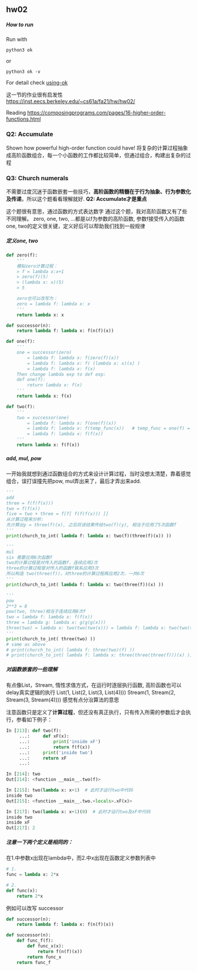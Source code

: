 ## hw02
##### How to run
Run with
```
python3 ok
```
or 
```
python3 ok -v
```
For detail check [using-ok](https://inst.eecs.berkeley.edu/~cs61a/fa21/articles/using-ok/)

这一节的作业很有启发性
https://inst.eecs.berkeley.edu/~cs61a/fa21/hw/hw02/

Reading https://composingprograms.com/pages/16-higher-order-functions.html

### Q2: Accumulate
Shown how powerful high-order function could have!
将复杂的计算过程抽象成高阶函数组合，每一个小函数的工作都比较简单，但通过组合，构建出复杂的过程

### Q3: Church numerals
不需要过度沉迷于函数嵌套一些技巧，**高阶函数的精髓在于行为抽象、行为参数化及传递**，所以这个题看看理解就好. **Q2: Accumulate才是重点**

这个题很有意思，通过函数的方式表达数字
通过这个题，我对高阶函数又有了些不同理解。
zero, one, two, ...都是以f为参数的高阶函数, 参数f接受传入的函数
one, two的定义很关键，定义好后可以帮助我们找到一般规律

##### 定义one, two
```python
def zero(f):
    '''
    模拟zero计算过程：
    > f = lambda x:x+1
    > zero(f)(5）
    > (lambda x: x)(5)
    > 5

    zero也可以改写为：
    zero = lambda f: lambda x: x
    '''
    return lambda x: x

def successor(n):
    return lambda f: lambda x: f(n(f)(x))

def one(f):
    '''
    one = successor(zero)
        = lambda f: lambda x: f(zero(f)(x))
        = lambda f: lambda x: f( (lambda x: x)(x) )
        = lambda f: lambda x: f(x)
    Then change lambda exp to def exp:
    def one(f):
        return lambda x: f(x)
    '''
    return lambda x: f(x)

def two(f):
    '''
    two = successor(one)
        = lambda f: lambda x: f(one(f)(x))
        = lambda f: lambda x: f(temp_func(x))   # temp_func = one(f) = lambda x: f(x)
        = lambda f: lambda x: f(f(x))
    '''
    return lambda x: f(f(x))
```

##### add, mul, pow
一开始我就想到通过函数组合的方式来设计计算过程，当时没想太清楚，靠着感觉组合，误打误撞先把pow, mul弄出来了，最后才弄出来add.

```python
'''
add
three = f(f(f(x)))
two = f(f(x))
five = two + three = f[f[ f(f(f(x))) ]]
从计算过程来分析:
先计算出y = three(f)(x), 之后将该结果传给two(f)(y), 相当于应用了5次函数f
'''
print(church_to_int( lambda f: lambda x: two(f)(three(f)(x)) ))

'''
mul
six 需要应用6次函数f
two的计算过程是对传入的函数f，连续应用2次
three的计算过程是对传入的函数f联系应用3次
所以构造 two(three(f))，对three的计算过程再应用2次，一共6次
'''
print(church_to_int( lambda f: lambda x: two(three(f))(x) ))

'''
pow
2**3 = 8
pow(two, three)相当于连续应用8次f
two = lambda f: lambda x: f(f(x))
three = lambda g: lambda x: g(g(g(x)))
three(two) = lambda x: two(two(two(x))) = lambda f: lambda x: two(two(two(f)))(x)
'''
print(church_to_int( three(two) ))
# same as above
# print(church_to_int( lambda f: three(two)(f) ))
# print(church_to_int( lambda f: lambda x: three(three(three(f)))(x) ))
```

##### 对函数嵌套的一些理解
有点像List，Stream, 惰性求值方式，在运行时逐层执行函数, 高阶函数也可以delay真实逻辑的执行
List(1, List(2, List(3, List(4))))
Stream(1, Stream(2, Stream(3, Stream(4))))
感觉有点分治算法的意思

注意函数只是定义了**计算过程**，但还没有真正执行，只有传入所需的参数后才会执行，参看如下例子：
```python
In [213]: def two(f):
     ...:     def xF(x):
     ...:         print('inside xF')
     ...:         return f(f(x))
     ...:     print('inside two')
     ...:     return xF
     ...:

In [214]: two
Out[214]: <function __main__.two(f)>

In [215]: two(lambda x: x+1)  # 此时才运行two中代码
inside two
Out[215]: <function __main__.two.<locals>.xF(x)>

In [217]: two(lambda x: x+1)(0)  # 此时才运行two及xF中代码
inside two
inside xF
Out[217]: 2
```


##### 注意一下两个定义是相同的：
在1.中参数x出现在lambda中，而2.中x出现在函数定义参数列表中
```python
# 1.
func = lambda x: 2*x

# 2.
def func(x):
    return 2*x
```
例如可以改写 successor
```python
def successor(n):
    return lambda f: lambda x: f(n(f)(x))

def successor(n):
    def func_f(f):
        def func_x(x):
            return f(n(f)(x))
        return func_x
    return func_f
```